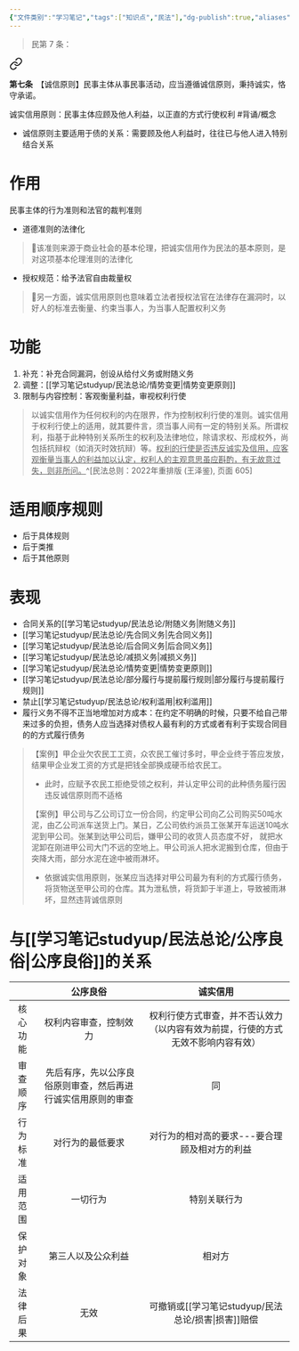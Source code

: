 ```yaml
---
{"文件类别":"学习笔记","tags":["知识点","民法"],"dg-publish":true,"aliases":["诚信原则"],"permalink":"/学习笔记studyup/民法总论/诚实信用/","dgPassFrontmatter":true,"created":"2024-07-03T21:48:45.098+08:00","updated":"2024-11-07T09:53:04.669+08:00"}
---
```


>民第 7 条：
<div class="transclusion internal-embed is-loaded"><a class="markdown-embed-link" href="/////#t7" aria-label="Open link"><svg xmlns="http://www.w3.org/2000/svg" width="24" height="24" viewBox="0 0 24 24" fill="none" stroke="currentColor" stroke-width="2" stroke-linecap="round" stroke-linejoin="round" class="svg-icon lucide-link"><path d="M10 13a5 5 0 0 0 7.54.54l3-3a5 5 0 0 0-7.07-7.07l-1.72 1.71"></path><path d="M14 11a5 5 0 0 0-7.54-.54l-3 3a5 5 0 0 0 7.07 7.07l1.71-1.71"></path></svg></a><div class="markdown-embed">



**第七条**　【诚信原则】民事主体从事民事活动，应当遵循诚信原则，秉持诚实，恪守承诺。 

</div></div>


诚实信用原则：民事主体应顾及他人利益，以正直的方式行使权利 #背诵/概念 
- 诚信原则主要适用于债的关系：需要顾及他人利益时，往往已与他人进入特别结合关系
# 作用
民事主体的行为准则和法官的裁判准则
- 道德准则的法律化
> 🐨该准则来源于商业社会的基本伦理，把诚实信用作为民法的基本原则，是对这项基本伦理淮则的法律化
- 授权规范：给予法官自由裁量权
> 🐨另一方面，诚实信用原则也意味着立法者授权法官在法律存在漏洞时，以好人的标准去衡量、约束当事人，为当事人配置权利义务
# 功能
1. 补充：补充合同漏洞，创设从给付义务或附随义务
2. 调整：[[学习笔记studyup/民法总论/情势变更\|情势变更原则]]
3. 限制与内容控制：客观衡量利益，审视权利行使

> 以诚实信用作为任何权利的内在限界，作为控制权利行使的准则。诚实信用于权利行使上的适用，就其要件言，须当事人间有一定的特别关系。所谓权利，指基于此种特别关系所生的权利及法律地位，除请求权、形成权外，尚包括抗辩权（如消灭时效抗辩）等。<u>权利的行使是否违反诚实及信用，应客观衡量当事人的利益加以认定，权利人的主观意思虽应斟酌，有无故意过失，则非所问。</u>^[民法总则：2022年重排版 (王泽鉴), 页面 605]
# 适用顺序规则
- 后于具体规则 
- 后于类推 
- 后于其他原则
# 表现
- 合同关系的[[学习笔记studyup/民法总论/附随义务\|附随义务]]
- [[学习笔记studyup/民法总论/先合同义务\|先合同义务]]
- [[学习笔记studyup/民法总论/后合同义务\|后合同义务]]
- [[学习笔记studyup/民法总论/减损义务\|减损义务]]
- [[学习笔记studyup/民法总论/情势变更\|情势变更原则]]
- [[学习笔记studyup/民法总论/部分履行与提前履行规则\|部分履行与提前履行规则]]
- 禁止[[学习笔记studyup/民法总论/权利滥用\|权利滥用]]
- 履行义务不得不正当地增加对方成本：在约定不明确的时候，只要不给自己带来过多的负担，债务人应当选择对债权人最有利的方式或者有利于实现合同目的的方式履行债务
>【案例】甲企业欠农民工工资，众农民工催讨多时，甲企业终于答应发放，结果甲企业发工资的方式是把钱全部换成硬币给农民工。
>- 此时，应赋予农民工拒绝受领之权利，并认定甲公司的此种债务履行因违反诚信原则而不适格
>
>【案例】甲公司与乙公司订立一份合同，约定甲公司向乙公司购买50吨水泥，由乙公司派车送货上门。某日，乙公司依约派员工张某开车运送10吨水泥到甲公司。张某到达甲公司后，嫌甲公司的收货人员态度不好， 就把水泥卸在刚进甲公司大门不远的空地上。甲公司派人把水泥搬到仓库，但由于突降大雨，部分水泥在途中被雨淋坏。
>- 依据诚实信用原则，张某应当选择对甲公司最为有利的方式履行债务，将货物送至甲公司的仓库。其为泄私愤，将货卸于半道上，导致被雨淋坏，显然违背诚信原则
# 与[[学习笔记studyup/民法总论/公序良俗\|公序良俗]]的关系

|      |                 公序良俗                 |                   诚实信用                   |
| :--: | :----------------------------------: | :--------------------------------------: |
| 核心功能 |             权利内容审查，控制效力              | 权利行使方式审查，并不否认效力（以内容有效为前提，行使的方式无效不影响内容有效） |
| 审查顺序 | &nbsp;先后有序，先以公序良俗原则审查，然后再进行诚实信用原则的审查 |                    同                     |
| 行为标准 |               对行为的最低要求               |         对行为的相对高的要求---要合理顾及相对方的利益         |
| 适用范围 |                 一切行为                 |                  特别关联行为                  |
| 保护对象 |              第三人以及公众利益               |                   相对方                    |
| 法律后果 |                  无效                  |               可撤销或[[学习笔记studyup/民法总论/损害\|损害]]赔偿               |
